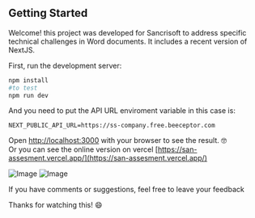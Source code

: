 ## Getting Started

Welcome! this project was developed for Sancrisoft to address specific technical challenges in Word documents.
It includes a recent version of NextJS.

First, run the development server:

```bash
npm install
#to test
npm run dev
```

And you need to put the API URL enviroment variable in this case is:

```
NEXT_PUBLIC_API_URL=https://ss-company.free.beeceptor.com
```

Open [http://localhost:3000](http://localhost:3000) with your browser to see the result. 🤓 <br />
Or you can see the online version on vercel [https://san-assesment.vercel.app/](https://san-assesment.vercel.app/)

![Image](https://i.imgur.com/VwUBH3M.png)
![Image](https://i.imgur.com/ZBI0m7m.png)

If you have comments or suggestions, feel free to leave your feedback

Thanks for watching this! 😄
